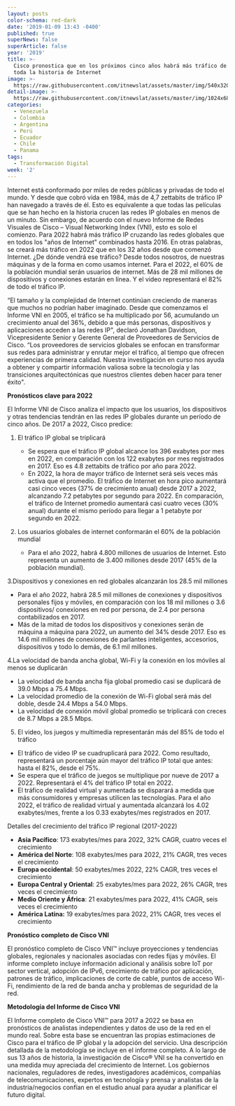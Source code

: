 ```yaml
---
layout: posts
color-schema: red-dark
date: '2019-01-09 13:43 -0400'
published: true
superNews: false
superArticle: false
year: '2019'
title: >-
  Cisco pronostica que en los próximos cinco años habrá más tráfico de IP que en
  toda la historia de Internet
image: >-
  https://raw.githubusercontent.com/itnewslat/assets/master/img/540x320/Internet-p.jpg
detail-image: >-
  https://raw.githubusercontent.com/itnewslat/assets/master/img/1024x680/Internet-g.jpg
categories:
  - Venezuela
  - Colombia
  - Argentina
  - Perú
  - Ecuador
  - Chile
  - Panama
tags:
  - Transformación Digital
week: '2'
---
```

Internet está conformado por miles de redes públicas y privadas de todo el mundo. Y desde que cobró vida en 1984, más de 4,7 zettabits de tráfico IP han navegado a través de él. Esto es equivalente a que todas las películas que se han hecho en la historia crucen las redes IP globales en menos de un minuto.
Sin embargo, de acuerdo con el nuevo Informe de Redes Visuales de Cisco – Visual Networking Index (VNI), esto es solo el comienzo. Para 2022 habrá más tráfico IP cruzando las redes globales que en todos los "años de Internet" combinados hasta 2016. En otras palabras, se creará más tráfico en 2022 que en los 32 años desde que comenzó Internet. ¿De dónde vendrá ese tráfico? Desde todos nosotros, de nuestras máquinas y de la forma en como usamos internet. Para el 2022, el 60% de la población mundial serán usuarios de internet. Más de 28 mil millones de dispositivos y conexiones estarán en línea. Y el video representará el 82% de todo el tráfico IP.

“El tamaño y la complejidad de Internet continúan creciendo de maneras que muchos no podrían haber imaginado. Desde que comenzamos el Informe VNI en 2005, el tráfico se ha multiplicado por 56, acumulando un crecimiento anual del 36%, debido a que más personas, dispositivos y aplicaciones acceden a las redes IP", declaró Jonathan Davidson, Vicepresidente Senior y Gerente General de Proveedores de Servicios de Cisco. “Los proveedores de servicios globales se enfocan en transformar sus redes para administrar y enrutar mejor el tráfico, al tiempo que ofrecen experiencias de primera calidad. Nuestra investigación en curso nos ayuda a obtener y compartir información valiosa sobre la tecnología y las transiciones arquitectónicas que nuestros clientes deben hacer para tener éxito".

**Pronósticos clave para 2022**

El Informe VNI de Cisco analiza el impacto que los usuarios, los dispositivos y otras tendencias tendrán en las redes IP globales durante un período de cinco años. De 2017 a 2022, Cisco predice:

1. El tráfico IP global se triplicará
    - Se espera que el tráfico IP global alcance los 396 exabytes por mes en 2022, en comparación con los 122 exabytes por mes registrados en 2017. Eso es 4.8 zettabits de tráfico por año para 2022.
    - En 2022, la hora de mayor tráfico de Internet será seis veces más activa que el promedio. El tráfico de Internet en hora pico aumentará casi cinco veces (37% de crecimiento anual) desde 2017 a 2022, alcanzando 7.2 petabytes por segundo para 2022. En comparación, el tráfico de Internet promedio aumentará casi cuatro veces (30% anual) durante el mismo período para llegar a 1 petabyte por segundo en 2022.

2. Los usuarios globales de internet conformarán el 60% de la población mundial
    - Para el año 2022, habrá 4.800 millones de usuarios de Internet. Esto representa un aumento de 3.400 millones desde 2017 (45% de la población mundial).

3.Dispositivos y conexiones en red globales alcanzarán los 28.5 mil millones
- Para el año 2022, habrá 28.5 mil millones de conexiones y dispositivos personales fijos y móviles, en comparación con los 18 mil millones o 3.6 dispositivos/ conexiones en red por persona, de 2.4 por persona contabilizados en 2017.
- Más de la mitad de todos los dispositivos y conexiones serán de máquina a máquina para 2022, un aumento del 34% desde 2017. Eso es 14.6 mil millones de conexiones de parlantes inteligentes, accesorios, dispositivos y todo lo demás, de 6.1 mil millones.

4.La velocidad de banda ancha global, Wi-Fi y la conexión en los móviles al menos se duplicarán 
- La velocidad de banda ancha fija global promedio casi se duplicará de 39.0 Mbps a 75.4 Mbps.
- La velocidad promedio de la conexión de Wi-Fi global será más del doble, desde 24.4 Mbps a 54.0 Mbps.
- La velocidad de conexión móvil global promedio se triplicará con creces de 8.7 Mbps a 28.5 Mbps.


5. El video, los juegos y multimedia representarán más del 85% de todo el tráfico
  - El tráfico de video IP se cuadruplicará para 2022. Como resultado, representará un porcentaje aún mayor del tráfico IP total que antes: hasta el 82%, desde el 75%.
  - Se espera que el tráfico de juegos se multiplique por nueve de 2017 a 2022. Representará el 4% del tráfico IP total en 2022.
  - El tráfico de realidad virtual y aumentada se disparará a medida que más consumidores y empresas utilicen las tecnologías. Para el año 2022, el tráfico de realidad virtual y aumentada alcanzará los 4.02 exabytes/mes, frente a los 0.33 exabytes/mes registrados en 2017.

Detalles del crecimiento del tráfico IP regional (2017-2022)

- **Asia Pacífico**: 173 exabytes/mes para 2022, 32% CAGR, cuatro veces el crecimiento
- **América del Norte**: 108 exabytes/mes para 2022, 21% CAGR, tres veces el crecimiento
- **Europa occidental**: 50 exabytes/mes 2022, 22% CAGR, tres veces el crecimiento
- **Europa Central y Oriental**: 25 exabytes/mes para 2022, 26% CAGR, tres veces el crecimiento
- **Medio Oriente y África**: 21 exabytes/mes para 2022, 41% CAGR, seis veces el crecimiento
- **América Latina:** 19 exabytes/mes para 2022, 21% CAGR, tres veces el crecimiento

**Pronóstico completo de Cisco VNI**

El pronóstico completo de Cisco VNI™ incluye proyecciones y tendencias globales, regionales y nacionales asociadas con redes fijas y móviles. El informe completo incluye información adicional y análisis sobre IoT por sector vertical, adopción de IPv6, crecimiento de tráfico por aplicación, patrones de tráfico, implicaciones de corte de cable, puntos de acceso Wi-Fi, rendimiento de la red de banda ancha y problemas de seguridad de la red.

**Metodología del Informe de Cisco VNI**

El Informe completo de Cisco VNI™ para 2017 a 2022 se basa en pronósticos de analistas independientes y datos de uso de la red en el mundo real. Sobre esta base se encuentran las propias estimaciones de Cisco para el tráfico de IP global y la adopción del servicio. Una descripción detallada de la metodología se incluye en el informe completo. A lo largo de sus 13 años de historia, la investigación de Cisco® VNI se ha convertido en una medida muy apreciada del crecimiento de Internet. Los gobiernos nacionales, reguladores de redes, investigadores académicos, compañías de telecomunicaciones, expertos en tecnología y prensa y analistas de la industria/negocios confían en el estudio anual para ayudar a planificar el futuro digital.